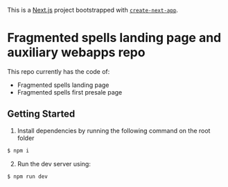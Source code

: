 This is a [Next.js](https://nextjs.org/) project bootstrapped with [`create-next-app`](https://github.com/vercel/next.js/tree/canary/packages/create-next-app).

# Fragmented spells landing page and auxiliary webapps repo

This repo currently has the code of:

- Fragmented spells landing page
- Fragmented spells first presale page

## Getting Started

1. Install dependencies by running the following command on the root folder

```bash
$ npm i
```

2. Run the dev server using:

```bash
$ npm run dev
```
